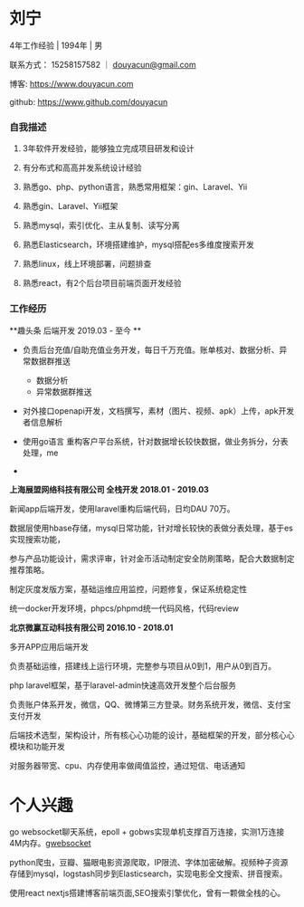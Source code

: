 # 刘宁

4年工作经验 | 1994年 | 男 

联系方式： 	15258157582 ｜ [douyacun@gmail.com](mailto:douyacun@gmail.com)

博客:			   https://www.douyacun.com

github: 	  	https://www.github.com/douyacun



### 自我描述

1. 3年软件开发经验，能够独立完成项目研发和设计

2. 有分布式和⾼高并发系统设计经验

3. 熟悉go、php、python语言，熟悉常用框架：gin、Laravel、Yii

4. 熟悉gin、Laravel、Yii框架

5. 熟悉mysql，索引优化、主从复制、读写分离

6. 熟悉Elasticsearch，环境搭建维护，mysql搭配es多维度搜索开发

7. 熟悉linux，线上环境部署，问题排查

8. 熟悉react，有2个后台项目前端页面开发经验

   

### 工作经历

**趣头条  			后端开发 			2019.03 - 至今 **

- 负责后台充值/自助充值业务开发，每日千万充值。账单核对、数据分析、异常数据群推送
  - 数据分析
  - 异常数据群推送

- 对外接口openapi开发，文档撰写，素材（图片、视频、apk）上传，apk开发者信息解析
- 使用go语言 重构客户平台系统，针对数据增长较快数据，做业务拆分，分表处理，me
- 



**上海展盟网络科技有限公司	全栈开发	2018.01 - 2019.03**

新闻app后端开发，使用laravel重构后端代码，日均DAU 70万。

数据层使用hbase存储，mysql日常功能，针对增长较快的表做分表处理，基于es实现搜索功能，

参与产品功能设计，需求评审，针对金币活动制定安全防刷策略，配合大数据制定推荐策略。

制定灰度发版方案，基础运维应用监控，问题修复，保证系统稳定性

统一docker开发环境，phpcs/phpmd统一代码风格，代码review



**北京微赢互动科技有限公司		2016.10 - 2018.01**

多开APP应用后端开发

负责基础运维，搭建线上运行环境，完整参与项目从0到1，用户从0到百万。

php laravel框架，基于laravel-admin快速高效开发整个后台服务

负责账户体系开发，微信，QQ、微博第三方登录。财务系统开发，微信、支付宝支付开发

后端技术选型，架构设计，所有核⼼心功能的设计，基础框架的开发，部分核⼼心模块和功能开发

对服务器带宽、cpu、内存使用率做阈值监控，通过短信、电话通知



# 个人兴趣

go websocket聊天系统，epoll + gobws实现单机支撑百万连接，实测1万连接4M内存。[gwebsocket](https://github.com/douyacun/gwebsocket)

python爬虫，豆瓣、猫眼电影资源爬取，IP限流、字体加密破解。视频种子资源存储到mysql，logstash同步到Elasticsearch，实现电影全文搜索、拼音搜索。

使用react nextjs搭建博客前端页面,SEO搜索引擎优化，曾有一颗做全栈的心。



